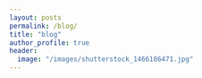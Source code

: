 ```yaml
---
layout: posts
permalink: /blog/
title: "blog"
author_profile: true
header:
  image: "/images/shutterstock_1466186471.jpg"
---
```

